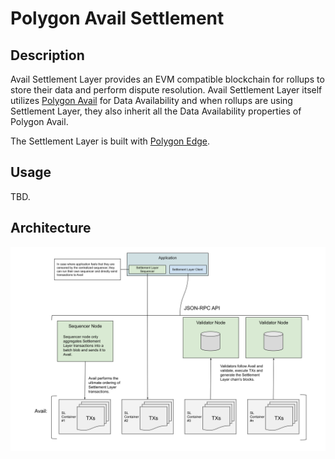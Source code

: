 # Polygon Avail Settlement

## Description

Avail Settlement Layer provides an EVM compatible blockchain for rollups to
store their data and perform dispute resolution. Avail Settlement Layer itself
utilizes [Polygon Avail](https://polygon.technology/solutions/polygon-avail/)
for Data Availability and when rollups are using Settlement Layer, they also
inherit all the Data Availability properties of Polygon Avail.

The Settlement Layer is built with [Polygon Edge](https://polygon.technology/solutions/polygon-edge/).

## Usage

TBD.

## Architecture

![Architecture Diagram](docs/settlement_layer_architecture.svg)

